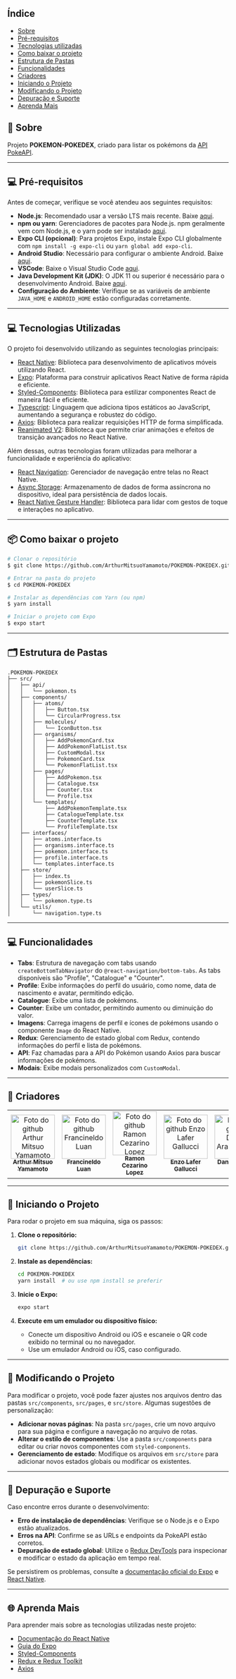 

## Índice

- [Sobre](#sobre)
- [Pré-requisitos](#pré-requisitos)
- [Tecnologias utilizadas](#tecnologias-utilizadas)
- [Como baixar o projeto](#como-baixar-o-projeto)
- [Estrutura de Pastas](#estrutura-de-pastas)
- [Funcionalidades](#funcionalidades)
- [Criadores](#criadores)
- [Iniciando o Projeto](#iniciando-o-projeto)
- [Modificando o Projeto](#modificando-o-projeto)
- [Depuração e Suporte](#depuração-e-suporte)
- [Aprenda Mais](#aprenda-mais)



## 🤔 Sobre

Projeto **POKEMON-POKEDEX**, criado para listar os pokémons da [API PokeAPI](https://pokeapi.co/).

---

## 💻 Pré-requisitos

Antes de começar, verifique se você atendeu aos seguintes requisitos:

- **Node.js**: Recomendado usar a versão LTS mais recente. Baixe [aqui](https://nodejs.org/).
- **npm ou yarn**: Gerenciadores de pacotes para Node.js. npm geralmente vem com Node.js, e o yarn pode ser instalado [aqui](https://yarnpkg.com/getting-started/install).
- **Expo CLI (opcional)**: Para projetos Expo, instale Expo CLI globalmente com `npm install -g expo-cli` ou `yarn global add expo-cli`.
- **Android Studio**: Necessário para configurar o ambiente Android. Baixe [aqui](https://developer.android.com/studio).
- **VSCode**: Baixe o Visual Studio Code [aqui](https://code.visualstudio.com/).
- **Java Development Kit (JDK)**: O JDK 11 ou superior é necessário para o desenvolvimento Android. Baixe [aqui](https://www.oracle.com/java/technologies/javase-jdk11-downloads.html).
- **Configuração do Ambiente**: Verifique se as variáveis de ambiente `JAVA_HOME` e `ANDROID_HOME` estão configuradas corretamente.

---

## 💻 Tecnologias Utilizadas

O projeto foi desenvolvido utilizando as seguintes tecnologias principais:

- [React Native](https://reactnative.dev): Biblioteca para desenvolvimento de aplicativos móveis utilizando React.
- [Expo](https://expo.dev): Plataforma para construir aplicativos React Native de forma rápida e eficiente.
- [Styled-Components](https://styled-components.com/): Biblioteca para estilizar componentes React de maneira fácil e eficiente.
- [Typescript](https://www.typescriptlang.org/): Linguagem que adiciona tipos estáticos ao JavaScript, aumentando a segurança e robustez do código.
- [Axios](https://axios-http.com/): Biblioteca para realizar requisições HTTP de forma simplificada.
- [Reanimated V2](https://docs.swmansion.com/react-native-reanimated/): Biblioteca que permite criar animações e efeitos de transição avançados no React Native.

Além dessas, outras tecnologias foram utilizadas para melhorar a funcionalidade e experiência do aplicativo:

- [React Navigation](https://reactnavigation.org/): Gerenciador de navegação entre telas no React Native.
- [Async Storage](https://react-native-async-storage.github.io/async-storage/): Armazenamento de dados de forma assíncrona no dispositivo, ideal para persistência de dados locais.
- [React Native Gesture Handler](https://docs.swmansion.com/react-native-gesture-handler/): Biblioteca para lidar com gestos de toque e interações no aplicativo.

---

## 📦 Como baixar o projeto

```bash
# Clonar o repositório
$ git clone https://github.com/ArthurMitsuoYamamoto/POKEMON-POKEDEX.git

# Entrar na pasta do projeto
$ cd POKEMON-POKEDEX

# Instalar as dependências com Yarn (ou npm)
$ yarn install

# Iniciar o projeto com Expo
$ expo start
```

---

## 🗂 Estrutura de Pastas

```
.POKEMON-POKEDEX
├── src/
│   ├── api/
│   │   └── pokemon.ts
│   ├── components/
│   │   ├── atoms/
│   │   │   ├── Button.tsx
│   │   │   └── CircularProgress.tsx
│   │   ├── molecules/
│   │   │   └── IconButton.tsx
│   │   ├── organisms/
│   │   │   ├── AddPokemonCard.tsx
│   │   │   ├── AddPokemonFlatList.tsx
│   │   │   ├── CustomModal.tsx
│   │   │   ├── PokemonCard.tsx
│   │   │   └── PokemonFlatList.tsx
│   │   ├── pages/
│   │   │   ├── AddPokemon.tsx
│   │   │   ├── Catalogue.tsx
│   │   │   ├── Counter.tsx
│   │   │   └── Profile.tsx
│   │   └── templates/
│   │       ├── AddPokemonTemplate.tsx
│   │       ├── CatalogueTemplate.tsx
│   │       ├── CounterTemplate.tsx
│   │       └── ProfileTemplate.tsx
│   ├── interfaces/
│   │   ├── atoms.interface.ts
│   │   ├── organisms.interface.ts
│   │   ├── pokemon.interface.ts
│   │   ├── profile.interface.ts
│   │   └── templates.interface.ts
│   ├── store/
│   │   ├── index.ts
│   │   ├── pokemonSlice.ts
│   │   └── userSlice.ts
│   ├── types/
│   │   └── pokemon.type.ts
│   └── utils/
│       └── navigation.type.ts
```

---

## 💻 Funcionalidades

- **Tabs**: Estrutura de navegação com tabs usando `createBottomTabNavigator` do `@react-navigation/bottom-tabs`. As tabs disponíveis são "Profile", "Catalogue" e "Counter".
- **Profile**: Exibe informações do perfil do usuário, como nome, data de nascimento e avatar, permitindo edição.
- **Catalogue**: Exibe uma lista de pokémons.
- **Counter**: Exibe um contador, permitindo aumento ou diminuição do valor.
- **Imagens**: Carrega imagens de perfil e ícones de pokémons usando o componente `Image` do React Native.
- **Redux**: Gerenciamento de estado global com Redux, contendo informações do perfil e lista de pokémons.
- **API**: Faz chamadas para a API do Pokémon usando Axios para buscar informações de pokémons.
- **Modais**: Exibe modais personalizados com `CustomModal`.

---

## 🤝 Criadores

<table>
  <tr>
    <td align="center">
      <a href="https://github.com/ArthurMitsuoYamamoto" target="_blank">
        <img src="https://avatars.githubusercontent.com/u/135779587?v=4" width="100px;" alt="Foto do github Arthur Mitsuo Yamamoto"/><br>
        <sub>
          <b>Arthur Mitsuo Yamamoto</b>
        </sub>
      </a>
    </td>
    <td align="center">
      <a href="https://github.com/FrancineldoLuan" target="_blank">
        <img src="https://avatars.githubusercontent.com/u/127765135?v=4" width="100px;" alt="Foto do github Francineldo Luan"/><br>
        <sub>
          <b>Francineldo Luan</b>
        </sub>
      </a>
    </td>
    <td align="center">
      <a href="https://github.com/RamonCezarinoLopez" target="_blank">
        <img src="https://avatars.githubusercontent.com/u/126570736?v=4" width="100px;" alt="Foto do github Ramon Cezarino Lopez"/><br>
        <sub>
          <b>Ramon Cezarino Lopez</b>
        </sub>
      </a>
    </td>
    <td align="center">
      <a href="https://github.com/EnzoLafer" target="_blank">
        <img src="https://media.licdn.com/dms/image/v2/D4D03AQEjlIh2Qt9RGQ/profile-displayphoto-shrink_100_100/0/1718626134472?e=1730937600&v=beta&t=jQtnmzUzU4MsX8V60lwFP1SEJmzaXLOaE6sDA-HIUm0" width="100px;" alt="Foto do github Enzo Lafer Gallucci"/><br>
        <sub>
          <b>Enzo Lafer Gallucci</b>
        </sub>
      </a>
    </td>
    <td align="center">
      <a href="https://github.com/DanielAraujoFaria" target="_blank">
        <img src="https://media.licdn.com/dms/image/v2/D5603AQE8kCKYGe8mig/profile-displayphoto-shrink_200_200/0/1674257256462?e=1730332800&v=beta&t=WU_GhGeOTY1dOQymUMzC4
iyFdmOguxtcElTLnG4Eewg" width="100px;" alt="Foto do github Daniel Araujo Faria"/><br>
        <sub>
          <b>Daniel Araujo Faria</b>
        </sub>
      </a>
    </td>
  </tr>
</table>

---

## 🏃 Iniciando o Projeto

Para rodar o projeto em sua máquina, siga os passos:

1. **Clone o repositório:**

   ```bash
   git clone https://github.com/ArthurMitsuoYamamoto/POKEMON-POKEDEX.git
   ```

2. **Instale as dependências:**

   ```bash
   cd POKEMON-POKEDEX
   yarn install  # ou use npm install se preferir
   ```

3. **Inicie o Expo:**

   ```bash
   expo start
   ```

4. **Execute em um emulador ou dispositivo físico:**
   - Conecte um dispositivo Android ou iOS e escaneie o QR code exibido no terminal ou no navegador.
   - Use um emulador Android ou iOS, caso configurado.

---

## 🚧 Modificando o Projeto

Para modificar o projeto, você pode fazer ajustes nos arquivos dentro das pastas `src/components`, `src/pages`, e `src/store`. Algumas sugestões de personalização:

- **Adicionar novas páginas**: Na pasta `src/pages`, crie um novo arquivo para sua página e configure a navegação no arquivo de rotas.
- **Alterar o estilo de componentes**: Use a pasta `src/components` para editar ou criar novos componentes com `styled-components`.
- **Gerenciamento de estado**: Modifique os arquivos em `src/store` para adicionar novos estados globais ou modificar os existentes.

---

## 🐞 Depuração e Suporte

Caso encontre erros durante o desenvolvimento:

- **Erro de instalação de dependências**: Verifique se o Node.js e o Expo estão atualizados.
- **Erros na API**: Confirme se as URLs e endpoints da PokeAPI estão corretos.
- **Depuração de estado global**: Utilize o [Redux DevTools](https://github.com/reduxjs/redux-devtools) para inspecionar e modificar o estado da aplicação em tempo real.

Se persistirem os problemas, consulte a [documentação oficial do Expo](https://docs.expo.dev/) e [React Native](https://reactnative.dev/).

---

## 🌐 Aprenda Mais

Para aprender mais sobre as tecnologias utilizadas neste projeto:

- [Documentação do React Native](https://reactnative.dev/)
- [Guia do Expo](https://docs.expo.dev/)
- [Styled-Components](https://styled-components.com/docs)
- [Redux e Redux Toolkit](https://redux-toolkit.js.org/)
- [Axios](https://axios-http.com/docs/intro)

